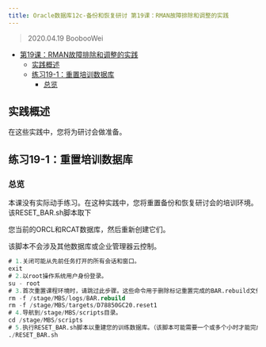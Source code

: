 ```yaml
---
title: Oracle数据库12c-备份和恢复研讨 第19课：RMAN故障排除和调整的实践
---
```


> 2020.04.19 BoobooWei

<!-- MDTOC maxdepth:6 firsth1:1 numbering:0 flatten:0 bullets:1 updateOnSave:1 -->

- [第19课：RMAN故障排除和调整的实践](#第19课：rman故障排除和调整的实践)
  - [实践概述](#实践概述)
  - [练习19-1：重置培训数据库](#练习19-1：重置培训数据库)
    - [总览](#总览)

<!-- /MDTOC -->

## 实践概述

在这些实践中，您将为研讨会做准备。

## 练习19-1：重置培训数据库

### 总览

本课没有实际动手练习。在这种实践中，您将重置备份和恢复研讨会的培训环境。该RESET_BAR.sh脚本取下

您当前的ORCL和RCAT数据库，然后重新创建它们。

该脚本不会涉及其他数据库或企业管理器云控制。

```SQL
# 1.关闭可能从先前任务打开的所有会话和窗口。
exit
# 2.以root操作系统用户身份登录。
su - root
# 3.首次重置课程环境时，请跳过此步骤。这些命令用于删除标记重置完成的BAR.rebuild文件。
rm -f /stage/MBS/logs/BAR.rebuild
rm -f /stage/MBS/targets/D78850GC20.reset1
# 4.导航到/stage/MBS/scripts目录。
cd /stage/MBS/scripts
# 5.执行RESET_BAR.sh脚本以重建您的训练数据库。（该脚本可能需要一个或多个小时才能完成。）
./RESET_BAR.sh
```
